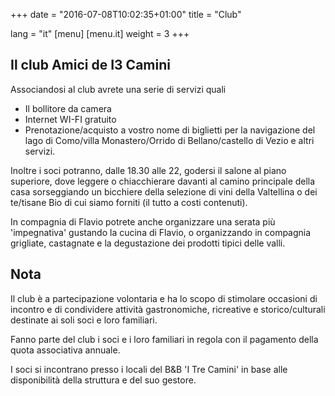 +++
date = "2016-07-08T10:02:35+01:00"
title = "Club"

lang = "it"
[menu]
  [menu.it]
    weight = 3
+++


Il club Amici de I3 Camini
--------------------------
Associandosi al club avrete una serie di servizi quali

  * Il bollitore da camera
  * Internet WI-FI gratuito
  * Prenotazione/acquisto a vostro nome di biglietti per la navigazione del lago di Como/villa Monastero/Orrido di Bellano/castello di Vezio e altri servizi.

Inoltre i soci potranno, dalle 18.30 alle 22, godersi il salone al piano superiore, dove leggere o chiacchierare davanti al camino principale della casa sorseggiando un bicchiere della selezione di vini della Valtellina o dei te/tisane Bio di cui siamo forniti (il tutto a costi contenuti).

In compagnia di Flavio potrete anche organizzare una serata più 'impegnativa' gustando la cucina di Flavio, o organizzando in compagnia grigliate, castagnate e la degustazione dei prodotti tipici delle valli. 

Nota
----
Il club è a partecipazione volontaria e ha lo scopo di stimolare occasioni di incontro e di condividere attività gastronomiche, ricreative e storico/culturali destinate ai soli soci e loro familiari.

Fanno parte del club i soci e i loro familiari in regola con il pagamento della quota associativa annuale.

I soci si incontrano presso i locali del B&B 'I Tre Camini' in base alle disponibilità della struttura e del suo gestore.
